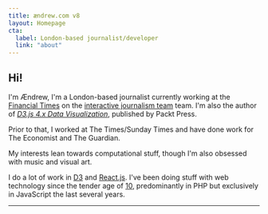 ```yaml
---
title: ændrew.com v8
layout: Homepage
cta:
  label: London-based journalist/developer
  link: "about"
---
```


## Hi!

I'm Ændrew, I'm a London-based journalist currently working at the [Financial Times][1] on the
[interactive journalism team][2] team. I'm also the author of [*D3.js 4.x Data Visualization*][book],
published by Packt Press.

Prior to that, I worked at The Times/Sunday Times and have done work for The Economist and The Guardian.

My interests lean towards computational stuff, though I'm also obsessed with music and visual art.

I do a lot of work in [D3][d3] and [React.js][react]. I've been doing stuff with web technology since the tender
age of [10][3], predominantly in PHP but exclusively in JavaScript the last several years.

[1]: https://www.ft.com/ændrew-rininsland
[2]: https://www.twitter.com/ftdata
[3]: http://web.archive.org/web/19971011040044/http://www3.sk.sympatico.ca/rininv
[d3]: http://www.d3js.org
[react]: http://www.reactjs.org
[book]: https://www.packtpub.com/web-development/d3js-4x-data-visualization-third-edition

---
